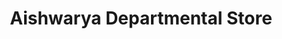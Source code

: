 ---
title: "Aishwarya Departmental Store"
url: /bengaluru/aishwarya-departmental-store/
shop: Warenhaus
---